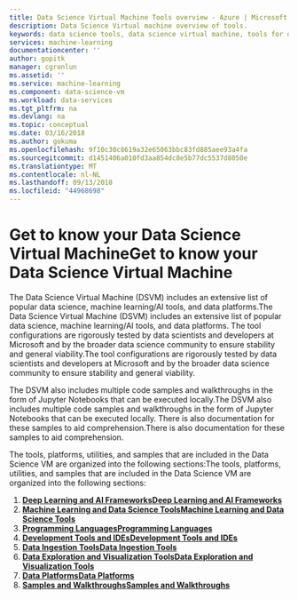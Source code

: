 ```yaml
---
title: Data Science Virtual Machine Tools overview - Azure | Microsoft Docs
description: Data Science Virtual machine overview of tools.
keywords: data science tools, data science virtual machine, tools for data science, linux data science
services: machine-learning
documentationcenter: ''
author: gopitk
manager: cgronlun
ms.assetid: ''
ms.service: machine-learning
ms.component: data-science-vm
ms.workload: data-services
ms.tgt_pltfrm: na
ms.devlang: na
ms.topic: conceptual
ms.date: 03/16/2018
ms.author: gokuma
ms.openlocfilehash: 9f10c30c8619a32e65063bbc83fd885aee93a4fa
ms.sourcegitcommit: d1451406a010fd3aa854dc8e5b77dc5537d8050e
ms.translationtype: MT
ms.contentlocale: nl-NL
ms.lasthandoff: 09/13/2018
ms.locfileid: "44968698"
---
```

# <a name="get-to-know-your-data-science-virtual-machine"></a><span data-ttu-id="b84aa-104">Get to know your Data Science Virtual Machine</span><span class="sxs-lookup"><span data-stu-id="b84aa-104">Get to know your Data Science Virtual Machine</span></span>

<span data-ttu-id="b84aa-105">The Data Science Virtual Machine (DSVM) includes an extensive list of popular data science, machine learning/AI tools, and data platforms.</span><span class="sxs-lookup"><span data-stu-id="b84aa-105">The Data Science Virtual Machine (DSVM) includes an extensive list of popular data science, machine learning/AI tools, and data platforms.</span></span> <span data-ttu-id="b84aa-106">The tool configurations are rigorously tested by data scientists and developers at Microsoft and by the broader data science community to ensure stability and general viability.</span><span class="sxs-lookup"><span data-stu-id="b84aa-106">The tool configurations are rigorously tested by data scientists and developers at Microsoft and by the broader data science community to ensure stability and general viability.</span></span>

<span data-ttu-id="b84aa-107">The DSVM also includes multiple code samples and walkthroughs in the form of Jupyter Notebooks that can be executed locally.</span><span class="sxs-lookup"><span data-stu-id="b84aa-107">The DSVM also includes multiple code samples and walkthroughs in the form of Jupyter Notebooks that can be executed locally.</span></span> <span data-ttu-id="b84aa-108">There is also documentation for these samples to aid comprehension.</span><span class="sxs-lookup"><span data-stu-id="b84aa-108">There is also documentation for these samples to aid comprehension.</span></span> 

<span data-ttu-id="b84aa-109">The tools, platforms, utilities, and samples that are included in the Data Science VM are organized into the following sections:</span><span class="sxs-lookup"><span data-stu-id="b84aa-109">The tools, platforms, utilities, and samples that are included in the Data Science VM are organized into the following sections:</span></span>

1. <span data-ttu-id="b84aa-110">**[Deep Learning and AI Frameworks](dsvm-deep-learning-ai-frameworks.md)**</span><span class="sxs-lookup"><span data-stu-id="b84aa-110">**[Deep Learning and AI Frameworks](dsvm-deep-learning-ai-frameworks.md)**</span></span>
2. <span data-ttu-id="b84aa-111">**[Machine Learning and Data Science Tools](dsvm-ml-data-science-tools.md)**</span><span class="sxs-lookup"><span data-stu-id="b84aa-111">**[Machine Learning and Data Science Tools](dsvm-ml-data-science-tools.md)**</span></span>
3. <span data-ttu-id="b84aa-112">**[Programming Languages](dsvm-languages.md)**</span><span class="sxs-lookup"><span data-stu-id="b84aa-112">**[Programming Languages](dsvm-languages.md)**</span></span>
4. <span data-ttu-id="b84aa-113">**[Development Tools and IDEs](dsvm-tools-development.md)**</span><span class="sxs-lookup"><span data-stu-id="b84aa-113">**[Development Tools and IDEs](dsvm-tools-development.md)**</span></span>
5. <span data-ttu-id="b84aa-114">**[Data Ingestion Tools](dsvm-tools-ingestion.md)**</span><span class="sxs-lookup"><span data-stu-id="b84aa-114">**[Data Ingestion Tools](dsvm-tools-ingestion.md)**</span></span>
6. <span data-ttu-id="b84aa-115">**[Data Exploration and Visualization Tools](dsvm-tools-explore-and-visualize.md)**</span><span class="sxs-lookup"><span data-stu-id="b84aa-115">**[Data Exploration and Visualization Tools](dsvm-tools-explore-and-visualize.md)**</span></span>
7. <span data-ttu-id="b84aa-116">**[Data Platforms](dsvm-data-platforms.md)**</span><span class="sxs-lookup"><span data-stu-id="b84aa-116">**[Data Platforms](dsvm-data-platforms.md)**</span></span>
8. <span data-ttu-id="b84aa-117">**[Samples and Walkthroughs](dsvm-samples-and-walkthroughs.md)**</span><span class="sxs-lookup"><span data-stu-id="b84aa-117">**[Samples and Walkthroughs](dsvm-samples-and-walkthroughs.md)**</span></span>

